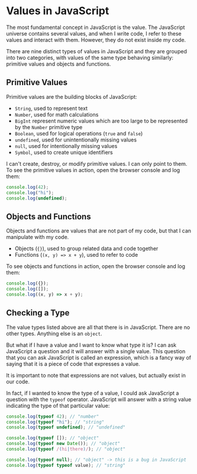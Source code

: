 # Values in JavaScript

The most fundamental concept in JavaScript is the value. The JavaScript universe contains several values, and when I write code, I refer to these values and interact with them. However, they do not exist inside my code.

There are nine distinct types of values in JavaScript and they are grouped into two categories, with values of the same type behaving similarly: primitive values and objects and functions.

## Primitive Values

Primitive values are the building blocks of JavaScript:

- `String`, used to represent text
- `Number`, used for math calculations
- `BigInt` represent numeric values which are too large to be represented by the `Number` primitive type
- `Boolean`, used for logical operations (`true` and `false`)
- `undefined`, used for unintentionally missing values
- `null`, used for intentionally missing values
- `Symbol`, used to create unique identifiers

I can't create, destroy, or modify primitive values. I can only point to them.
To see the primitive values in action, open the browser console and log them:

```js
console.log(42);
console.log("hi");
console.log(undefined);
```

## Objects and Functions

Objects and functions are values that are not part of my code, but that I can manipulate with my code.

- Objects (`{}`), used to group related data and code together
- Functions (`(x, y) => x + y`), used to refer to code

To see objects and functions in action, open the browser console and log them:

```js
console.log({});
console.log([]);
console.log((x, y) => x + y);
```

## Checking a Type

The value types listed above are all that there is in JavaScript. There are no other types. Anything else is an `object`.

But what if I have a value and I want to know what type it is? I can ask JavaScript a question and it will answer with a single value. This question that you can ask JavaScript is called an expression, which is a fancy way of saying that it is a piece of code that expresses a value.

It is important to note that expressions are not values, but actually exist in our code.

In fact, if I wanted to know the type of a value, I could ask JavaScript a question with the `typeof` operator. JavaScript will answer with a string value indicating the type of that particular value:

```js
console.log(typeof 42); // "number"
console.log(typeof "hi"); // "string"
console.log(typeof undefined); // "undefined"

console.log(typeof []); // "object"
console.log(typeof new Date()); // "object"
console.log(typeof /(hi|there)/); // "object"

console.log(typeof null); // "object" -> this is a bug in JavaScript
console.log(typeof typeof value); // "string"
```
